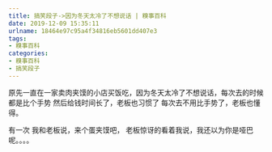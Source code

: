 ```yaml
---
title: 搞笑段子->因为冬天太冷了不想说话 | 糗事百科
date: 2019-12-09 15:35:11
urlname: 18464e97c95a4f34816eb5601dd407e3
tags: 
- 糗事百科
categories:
- 糗事百科
- 搞笑段子
---
```

原先一直在一家卖肉夹馍的小店买饭吃，因为冬天太冷了不想说话，每次去的时候都是比个手势 然后给钱时间长了，老板也习惯了  每次去不用比手势了，老板也懂得。

有一次 我和老板说，来个蛋夹馍吧， 老板惊讶的看着我说，我还以为你是哑巴呢。。。。


